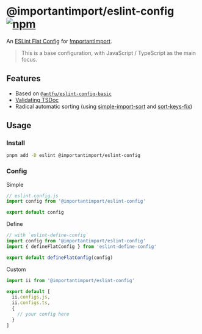 # @importantimport/eslint-config [![npm](https://img.shields.io/npm/v/@importantimport/eslint-config)](https://npmjs.com/package/@importantimport/eslint-config)

An [ESLint Flat Config](https://eslint.org/docs/latest/use/configure/configuration-files-new) for [!mportantImport](https://github.com/importantimport).

> This is a base configuration, with JavaScript / TypeScript as the main focus.

## Features

- Based on [`@antfu/eslint-config-basic`](https://github.com/antfu/eslint-config/tree/main/packages/eslint-config-basic)
- [Validating TSDoc](https://github.com/microsoft/tsdoc/tree/main/eslint-plugin)
- Radical automatic sorting (using [simple-import-sort](https://github.com/lydell/eslint-plugin-simple-import-sort) and [sort-keys-fix](https://github.com/leo-buneev/eslint-plugin-sort-keys-fix))

## Usage

### Install

```bash
pnpm add -D eslint @importantimport/eslint-config
```

### Config

Simple

```js
// eslint.config.js
import config from '@importantimport/eslint-config'

export default config
```

Define

```js
// with `eslint-define-config`
import config from '@importantimport/eslint-config'
import { defineFlatConfig } from 'eslint-define-config'

export default defineFlatConfig(config)
```

Custom

```js
import ii from '@importantimport/eslint-config'

export default [
  ii.configs.js,
  ii.configs.ts,
  {
    // your config here
  }
]
```
